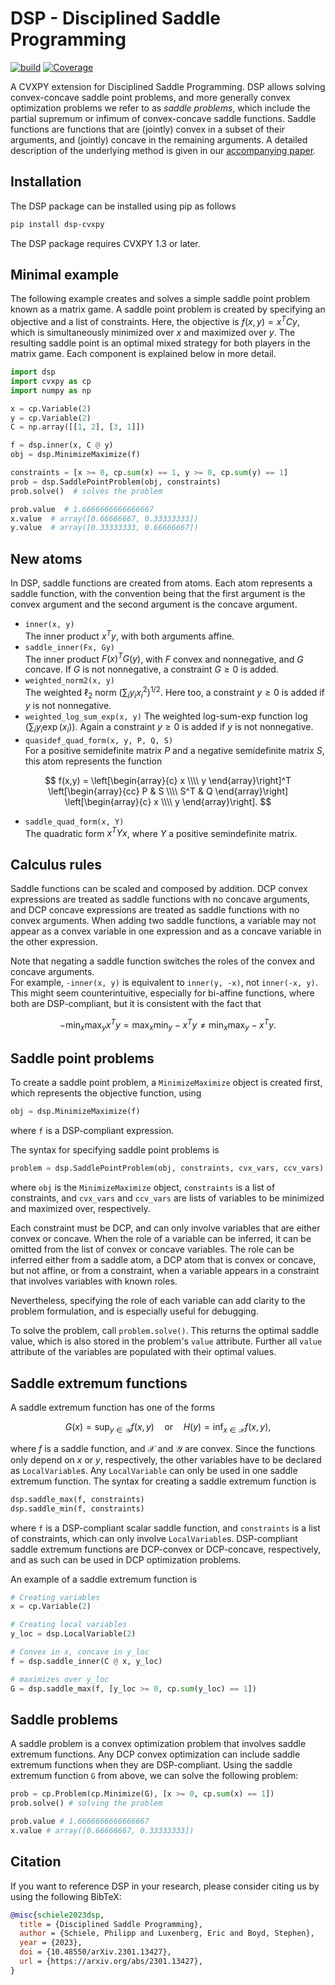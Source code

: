 # DSP -  Disciplined Saddle Programming
[![build](https://github.com/cvxgrp/dsp/actions/workflows/build.yml/badge.svg)](https://github.com/cvxgrp/dsp/actions/workflows/build.yml)
[![Coverage](https://sonarcloud.io/api/project_badges/measure?project=dsp&metric=coverage)](https://sonarcloud.io/summary/new_code?id=dsp)

A CVXPY extension for Disciplined Saddle Programming.
DSP allows solving convex-concave saddle point problems, and more generally
convex optimization problems we refer to as _saddle problems_, which include the partial
supremum or infimum of convex-concave saddle functions.
Saddle functions are functions that are (jointly) convex in a subset of their
arguments, and (jointly) concave in the remaining arguments.
A detailed description of the underlying method is given in our [accompanying paper](https://arxiv.org/abs/2301.13427).

## Installation

The DSP package can be installed using pip as follows
```bash
pip install dsp-cvxpy
```
The DSP package requires CVXPY 1.3 or later.

## Minimal example

The following example creates and solves a simple saddle point problem known as a matrix game.
A saddle point problem is created by specifying an objective and a list of constraints.
Here, the objective is $f(x, y) = x^TCy$, which is simultaneously minimized over $x$ and maximized over $y$.
The resulting saddle point is an optimal mixed strategy for both players in the matrix game.
Each component is explained below in more detail.

```python
import dsp
import cvxpy as cp
import numpy as np

x = cp.Variable(2)
y = cp.Variable(2)
C = np.array([[1, 2], [3, 1]])

f = dsp.inner(x, C @ y)
obj = dsp.MinimizeMaximize(f)

constraints = [x >= 0, cp.sum(x) == 1, y >= 0, cp.sum(y) == 1]
prob = dsp.SaddlePointProblem(obj, constraints)
prob.solve()  # solves the problem

prob.value  # 1.6666666666666667
x.value  # array([0.66666667, 0.33333333])
y.value  # array([0.33333333, 0.66666667])
```

## New atoms
In DSP, saddle functions are created from atoms. Each atom represents a saddle function, with the convention being
that the first argument is the convex argument and the second argument is the concave argument.

- `inner(x, y)`  
The inner product $x^Ty$, with both arguments affine.
- `saddle_inner(Fx, Gy)`  
The inner product $F(x)^TG(y)$, with $F$ convex and nonnegative, and $G$ concave. If $G$ is not nonnegative, a constraint
$G \geq 0$ is added.
- `weighted_norm2(x, y)`  
The weighted $\ell_2$ norm $\left(\sum_i y_i x_i^2\right)^{1/2}$. Here too, a constraint $y \geq 0$ is added if $y$ is not
nonnegative.
- `weighted_log_sum_exp(x, y)`
The weighted log-sum-exp function $\log\left(\sum_i y_i \exp(x_i)\right)$. Again a constraint $y \geq 0$ is added if $y$ is not
nonnegative.
- `quasidef_quad_form(x, y, P, Q, S)`  
For a positive semidefinite matrix $P$ and a negative semidefinite matrix $S$, this atom represents the function

$$
f(x,y) = \left[\begin{array}{c} x \\\\ y \end{array}\right]^T
\left[\begin{array}{cc} P & S \\\\ S^T & Q \end{array}\right]
\left[\begin{array}{c} x \\\\ y \end{array}\right].
$$
- `saddle_quad_form(x, Y)`  
The quadratic form $x^TYx$, where $Y$ a positive semindefinite matrix.

## Calculus rules
Saddle functions can be scaled and composed by addition. DCP convex expressions are treated as saddle functions with
no concave arguments, and DCP concave expressions are treated as saddle functions with no convex arguments.
When adding two saddle functions, a variable may not appear as a convex variable in one expression and as a concave
variable in the other expression.

Note that negating a saddle function switches the roles of the convex and concave arguments.  
For example, `-inner(x, y)` is equivalent to `inner(y, -x)`, not `inner(-x, y)`.
This might seem counterintuitive, especially for bi-affine functions, where both are DSP-compliant, but it is consistent with the fact that

$$
-\min_x\max_y x^T y = \max_x\min_y -x^T y \neq \min_x\max_y - x^T y.
$$

## Saddle point problems
To create a saddle point problem, a `MinimizeMaximize` object is created first, which represents the objective function,
using
```python
obj = dsp.MinimizeMaximize(f)
```
where `f` is a DSP-compliant expression.

The syntax for specifying saddle point problems is
```python
problem = dsp.SaddlePointProblem(obj, constraints, cvx_vars, ccv_vars)
```
where `obj` is the `MinimizeMaximize` object, `constraints` is a list of constraints, and `cvx_vars` and `ccv_vars` are
lists of variables to be minimized and maximized over, respectively.

Each constraint must be DCP, and can only involve variables that are either convex or concave.
When the role of a variable can be inferred, it can be omitted from the list of convex or concave variables.
The role can be inferred either from a saddle atom, a DCP atom that is convex or concave, but not affine, or from a
constraint, when a variable appears in a constraint that involves variables with known roles.

Nevertheless, specifying the role of each variable can add clarity to the problem formulation, and is especially
useful for debugging.

To solve the problem, call `problem.solve()`. This returns the optimal saddle value, which is also stored in the
problem's `value` attribute. Further all `value` attribute of the variables are populated with their optimal values.

## Saddle extremum functions
A saddle extremum function has one of the forms

$$
G(x) = \sup_{y \in \mathcal{Y}} f(x,y) \quad \text{or} \quad
H(y) = \inf_{x \in \mathcal{X}} f(x,y),
$$

where $f$ is a saddle function, and $\mathcal{X}$ and $\mathcal{Y}$ are convex.
Since the functions only depend on $x$ or $y$, respectively, the other variables have to be declared as
`LocalVariable`s. Any `LocalVariable` can only be used in one saddle extremum function. The syntax for
creating a saddle extremum function is
```python
dsp.saddle_max(f, constraints)
dsp.saddle_min(f, constraints)
```
where `f` is a DSP-compliant scalar saddle function, and `constraints` is a list of constraints, which can
only involve `LocalVariable`s. DSP-compliant saddle extremum functions are DCP-convex or DCP-concave, respectively,
and as such can be used in DCP optimization problems.

An example of a saddle extremum function is
```python
# Creating variables
x = cp.Variable(2)

# Creating local variables
y_loc = dsp.LocalVariable(2)

# Convex in x, concave in y_loc
f = dsp.saddle_inner(C @ x, y_loc)

# maximizes over y_loc
G = dsp.saddle_max(f, [y_loc >= 0, cp.sum(y_loc) == 1])
```

## Saddle problems
A saddle problem is a convex optimization problem that involves saddle extremum functions. Any DCP convex optimization
can include saddle extremum functions when they are DSP-compliant. Using the saddle extremum function `G` from above,
we can solve the following problem:
```python
prob = cp.Problem(cp.Minimize(G), [x >= 0, cp.sum(x) == 1])
prob.solve() # solving the problem

prob.value # 1.6666666666666667
x.value # array([0.66666667, 0.33333333])
```

## Citation
If you want to reference DSP in your research, please consider citing us by using the following BibTeX:

```BibTeX
@misc{schiele2023dsp,
  title = {Disciplined Saddle Programming},
  author = {Schiele, Philipp and Luxenberg, Eric and Boyd, Stephen},
  year = {2023},
  doi = {10.48550/arXiv.2301.13427},
  url = {https://arxiv.org/abs/2301.13427},
}
```
